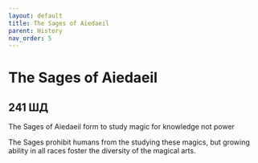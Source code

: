 ```yaml
---
layout: default
title: The Sages of Aiedaeil
parent: History
nav_order: 5
---
```


# The Sages of Aiedaeil

## 241 ШД

The Sages of Aiedaeil form to study magic for knowledge not power

The Sages prohibit humans from the studying these magics, but growing ability in all races foster the diversity of the magical arts.